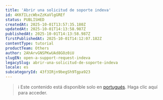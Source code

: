 ```yaml
---
title: 'Abrir una solicitud de soporte indeva'
id: 4KKfILzcWbxZzKaVlgGREf
status: PUBLISHED
createdAt: 2025-10-01T13:57:35.180Z
updatedAt: 2025-10-01T14:13:58.987Z
publishedAt: 2025-10-01T14:13:58.987Z
firstPublishedAt: 2025-10-01T14:12:07.182Z
contentType: tutorial
productTeam: Others
author: 2AhArvGNSPKwUAd8GOz0iU
slugEN: open-a-support-request-indeva
legacySlug: abrir-una-solicitud-de-soporte-indeva
locale: es
subcategoryId: 43f3IRjn9begSh9Tgpa923
---
```


> ℹ️ Este contenido está disponible solo en [portugués](/pt/tutorial/abrir-uma-solicitacao-de-suporte-indeva--4KKfILzcWbxZzKaVlgGREf). Haga clic aquí para acceder.
